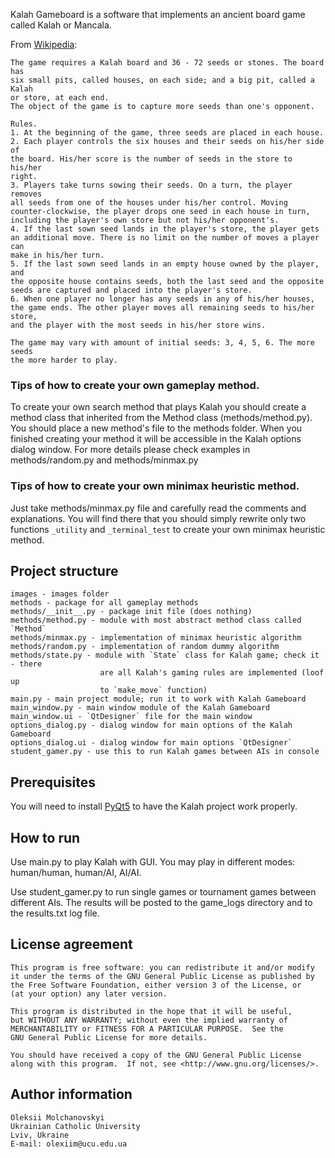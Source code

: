 Kalah Gameboard is a software that implements an ancient board game called
Kalah or Mancala.

From [Wikipedia](https://en.wikipedia.org/wiki/Kalah):
    
    The game requires a Kalah board and 36 - 72 seeds or stones. The board has 
    six small pits, called houses, on each side; and a big pit, called a Kalah 
    or store, at each end. 
    The object of the game is to capture more seeds than one's opponent.
    
    Rules.
    1. At the beginning of the game, three seeds are placed in each house.
    2. Each player controls the six houses and their seeds on his/her side of 
    the board. His/her score is the number of seeds in the store to his/her 
    right.
    3. Players take turns sowing their seeds. On a turn, the player removes 
    all seeds from one of the houses under his/her control. Moving 
    counter-clockwise, the player drops one seed in each house in turn, 
    including the player's own store but not his/her opponent's.
    4. If the last sown seed lands in the player's store, the player gets 
    an additional move. There is no limit on the number of moves a player can 
    make in his/her turn.
    5. If the last sown seed lands in an empty house owned by the player, and 
    the opposite house contains seeds, both the last seed and the opposite 
    seeds are captured and placed into the player's store.
    6. When one player no longer has any seeds in any of his/her houses, 
    the game ends. The other player moves all remaining seeds to his/her store, 
    and the player with the most seeds in his/her store wins.
    
    The game may vary with amount of initial seeds: 3, 4, 5, 6. The more seeds
    the more harder to play.

### Tips of how to create your own gameplay method.

To create your own search method that plays Kalah you should 
create a method class that inherited from the Method class 
(methods/method.py). You should place a new method's file to the methods
folder. When you finished creating your method it will be accessible in the 
Kalah options dialog window. For more details please check examples in 
methods/random.py and methods/minmax.py

### Tips of how to create your own minimax heuristic method.

Just take methods/minmax.py file and carefully read the comments and 
explanations. You will find there that you should simply rewrite only
two functions `_utility` and `_terminal_test` to create your own
minimax heuristic method.
    
## Project structure

    images - images folder
    methods - package for all gameplay methods
    methods/__init__.py - package init file (does nothing)
    methods/method.py - module with most abstract method class called `Method`
    methods/minmax.py - implementation of minimax heuristic algorithm
    methods/random.py - implementation of random dummy algorithm
    methods/state.py - module with `State` class for Kalah game; check it - there
                        are all Kalah's gaming rules are implemented (loof up
                        to `make_move` function)
    main.py - main project module; run it to work with Kalah Gameboard
    main_window.py - main window module of the Kalah Gameboard
    main_window.ui - `QtDesigner` file for the main window
    options_dialog.py - dialog window for main options of the Kalah Gameboard
    options_dialog.ui - dialog window for main options `QtDesigner`
    student_gamer.py - use this to run Kalah games between AIs in console

## Prerequisites
    
You will need to install [PyQt5](https://pypi.org/project/PyQt5/) to have 
the Kalah project work properly.

## How to run

Use main.py to play Kalah with GUI. You may play in different modes: 
human/human, human/AI, AI/AI.

Use student_gamer.py to run single games or tournament games between 
different AIs. The results will be posted to the game_logs directory 
and to the results.txt log file.
    
## License agreement

    This program is free software: you can redistribute it and/or modify
    it under the terms of the GNU General Public License as published by
    the Free Software Foundation, either version 3 of the License, or
    (at your option) any later version.
    
    This program is distributed in the hope that it will be useful,
    but WITHOUT ANY WARRANTY; without even the implied warranty of
    MERCHANTABILITY or FITNESS FOR A PARTICULAR PURPOSE.  See the
    GNU General Public License for more details.
    
    You should have received a copy of the GNU General Public License
    along with this program.  If not, see <http://www.gnu.org/licenses/>.

## Author information

    Oleksii Molchanovskyi
    Ukrainian Catholic University
    Lviv, Ukraine
    E-mail: olexiim@ucu.edu.ua
